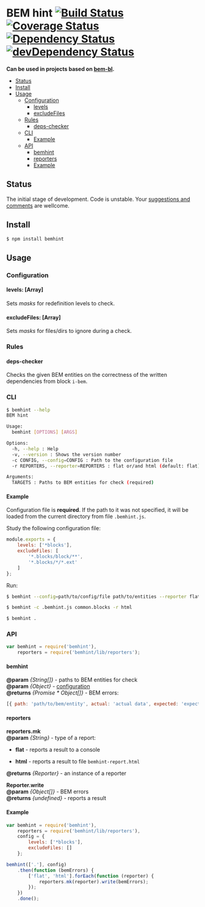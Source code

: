 # BEM hint [![Build Status](https://travis-ci.org/bem/bemhint.svg)](https://travis-ci.org/bem/bemhint) [![Coverage Status](https://img.shields.io/coveralls/bem/bemhint.svg)](https://coveralls.io/r/bem/bemhint?branch=master) [![Dependency Status](https://david-dm.org/bem/bemhint.svg)](https://david-dm.org/bem/bemhint) [![devDependency Status](https://david-dm.org/bem/bemhint/dev-status.svg)](https://david-dm.org/bem/bemhint#info=devDependencies)

**Can be used in projects based on [bem-bl](https://github.com/bem/bem-bl).**

<!-- TOC -->
- [Status](#status)
- [Install](#install)
- [Usage](#usage)
  - [Configuration](#configuration)
    - [levels](#levels-array)
    - [excludeFiles](#excludefiles-array)
  - [Rules](#rules)
    - [deps-checker](#deps-checker)
  - [CLI](#cli)
    - [Example](#example)
  - [API](#api)
    - [bemhint](#bemhint)
    - [reporters](#reporters)
    - [Example](#example-1)

<!-- TOC END -->

## Status

The initial stage of development. Code is unstable. Your [suggestions and comments](https://github.com/bem/bemhint/issues/new) are wellcome.

## Install

```bash
$ npm install bemhint
```

## Usage

### Configuration

<!-- TOC:display:levels -->
#### levels: [Array]

Sets _masks_ for redefinition levels to check.

<!-- TOC:display:excludeFiles -->
#### excludeFiles: [Array]

Sets _masks_ for files/dirs to ignore during a check.

### Rules

#### deps-checker

Checks the given BEM entities on the correctness of the written dependencies from block `i-bem`.

### CLI

```bash
$ bemhint --help
BEM hint

Usage:
  bemhint [OPTIONS] [ARGS]

Options:
  -h, --help : Help
  -v, --version : Shows the version number
  -c CONFIG, --config=CONFIG : Path to the configuration file
  -r REPORTERS, --reporter=REPORTERS : flat or/and html (default: flat)

Arguments:
  TARGETS : Paths to BEM entities for check (required)
```

#### Example

Configuration file is **required**. If the path to it was not specified, it will be loaded from the current directory from file `.bemhint.js`.

Study the following configuration file:

```js
module.exports = {
    levels: ['*blocks'],
    excludeFiles: [
        '*.blocks/block/**',
        '*.blocks/*/*.ext'
    ]
};
```

Run:

```bash
$ bemhint --config=path/to/config/file path/to/entities --reporter flat --reporter html

$ bemhint -c .bemhint.js common.blocks -r html

$ bemhint .
```

### API

```js
var bemhint = require('bemhint'),
    reporters = require('bemhint/lib/reporters');
```

#### bemhint

**@param** _{String[]}_ - paths to BEM entities for check<br>
**@param** _{Object}_ - [configuration](#configuration)<br>
**@returns** _{Promise * Object[]}_ - BEM errors:

```js
[{ path: 'path/to/bem/entity', actual: 'actual data', expected: 'expected data' }]
```

#### reporters

**reporters.mk**<br>
**@param** _{String}_ - type of a report:

 * **flat** - reports a result to a console

 * **html** - reports a result to file `bemhint-report.html`

**@returns** _{Reporter}_ - an instance of a reporter

**Reporter.write**<br>
**@param** _{Object[]}_ - BEM errors<br>
**@returns** _{undefined}_ - reports a result

#### Example

```js
var bemhint = require('bemhint'),
    reporters = require('bemhint/lib/reporters'),
    config = {
        levels: ['*blocks'],
        excludeFiles: []
    };

bemhint(['.'], config)
    .then(function (bemErrors) {
        ['flat', 'html'].forEach(function (reporter) {
            reporters.mk(reporter).write(bemErrors);
        });
    })
    .done();
```
